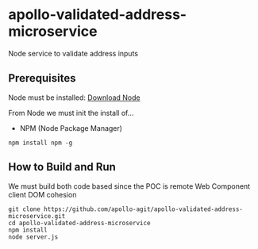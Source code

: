 # apollo-validated-address-microservice
Node service to validate address inputs


## Prerequisites
Node must be installed:
[Download Node](https://nodejs.org/en/download/)

From Node we must init the install of...
* NPM (Node Package Manager)

```
npm install npm -g
```

## How to Build and Run

We must build both code based since the POC is remote Web Component client DOM cohesion

```
git clone https://github.com/apollo-agit/apollo-validated-address-microservice.git
cd apollo-validated-address-microservice
npm install
node server.js
```